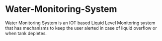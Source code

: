 # Water-Monitoring-System
Water Monitoring System is an IOT based Liquid Level Monitoring system that has mechanisms to keep the user alerted in case of liquid overflow or when tank depletes.
